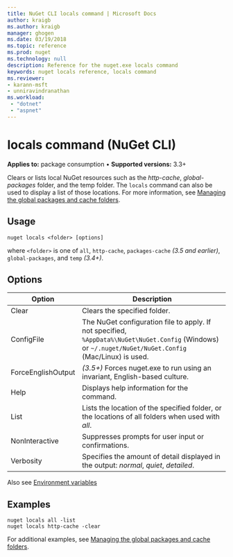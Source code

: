 ```yaml
---
title: NuGet CLI locals command | Microsoft Docs
author: kraigb
ms.author: kraigb
manager: ghogen
ms.date: 03/19/2018
ms.topic: reference
ms.prod: nuget
ms.technology: null
description: Reference for the nuget.exe locals command
keywords: nuget locals reference, locals command
ms.reviewer:
- karann-msft
- unniravindranathan
ms.workload: 
 - "dotnet"
 - "aspnet"
---
```


# locals command (NuGet CLI)

**Applies to:** package consumption &bullet; **Supported versions:** 3.3+

Clears or lists local NuGet resources such as the *http-cache*, *global-packages* folder, and the temp folder. The `locals` command can also be used to display a list of those locations. For more information, see [Managing the global packages and cache folders](../consume-packages/managing-the-global-packages-and-cache-folders.md).

## Usage

```cli
nuget locals <folder> [options]
```

where `<folder>` is one of `all`, `http-cache`, `packages-cache` *(3.5 and earlier)*, `global-packages`, and `temp` *(3.4+)*.

## Options

| Option | Description |
| --- | --- |
| Clear | Clears the specified folder. |
| ConfigFile | The NuGet configuration file to apply. If not specified, `%AppData%\NuGet\NuGet.Config` (Windows) or `~/.nuget/NuGet/NuGet.Config` (Mac/Linux) is used.|
| ForceEnglishOutput | *(3.5+)* Forces nuget.exe to run using an invariant, English-based culture. |
| Help | Displays help information for the command. |
| List | Lists the location of the specified folder, or the locations of all folders when used with *all*. |
| NonInteractive | Suppresses prompts for user input or confirmations. |
| Verbosity | Specifies the amount of detail displayed in the output: *normal*, *quiet*, *detailed*. |

Also see [Environment variables](cli-ref-environment-variables.md)

## Examples

```cli
nuget locals all -list
nuget locals http-cache -clear
```

For additional examples, see [Managing the global packages and cache folders](../consume-packages/managing-the-global-packages-and-cache-folders.md).
